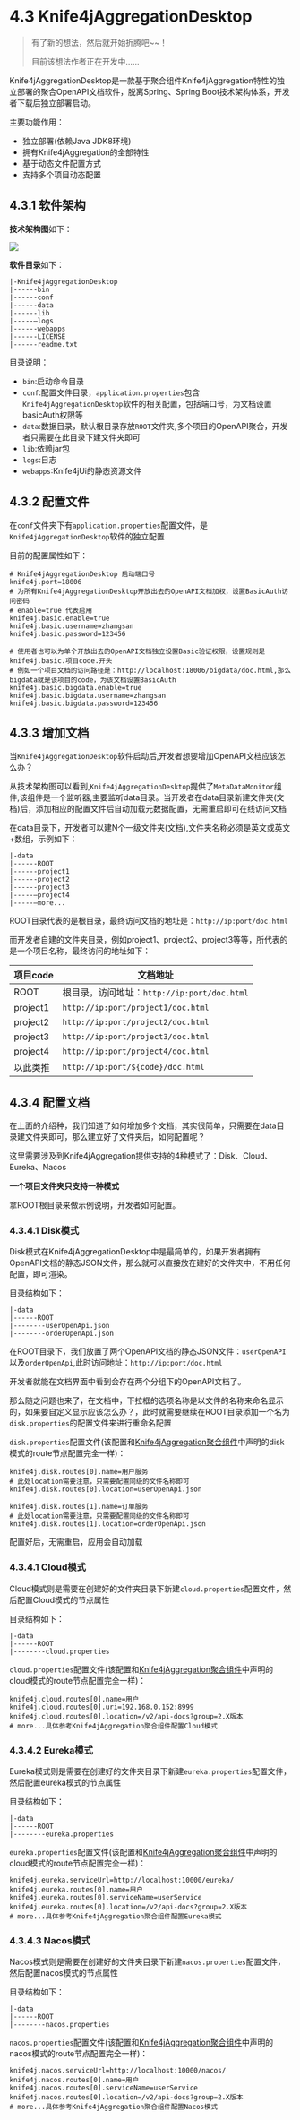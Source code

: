 # 4.3 Knife4jAggregationDesktop

> 有了新的想法，然后就开始折腾吧~~！
>
> 目前该想法作者正在开发中......


Knife4jAggregationDesktop是一款基于聚合组件Knife4jAggregation特性的独立部署的聚合OpenAPI文档软件，脱离Spring、Spring Boot技术架构体系，开发者下载后独立部署启动。

主要功能作用：

- 独立部署(依赖Java JDK8环境)
- 拥有Knife4jAggregation的全部特性
- 基于动态文件配置方式
- 支持多个项目动态配置


## 4.3.1 软件架构

**技术架构图**如下：

![](/knife4j/assert/aggregation/Knife4jAggregationDesktop.png)

**软件目录**如下：

```shell script
|-Knife4jAggregationDesktop
|------bin 
|------conf
|------data
|------lib
|-----—logs
|------webapps
|------LICENSE
|------readme.txt
```

目录说明：
- `bin`:启动命令目录
- `conf`:配置文件目录，`application.properties`包含`Knife4jAggregationDesktop`软件的相关配置，包括端口号，为文档设置basicAuth权限等
- `data`:数据目录，默认根目录存放`ROOT`文件夹,多个项目的OpenAPI聚合，开发者只需要在此目录下建文件夹即可
- `lib`:依赖jar包
- `logs`:日志
- `webapps`:Knife4jUi的静态资源文件


## 4.3.2 配置文件

在`conf`文件夹下有`application.properties`配置文件，是`Knife4jAggregationDesktop`软件的独立配置

目前的配置属性如下：
```properties
# Knife4jAggregationDesktop 启动端口号
knife4j.port=18006
# 为所有Knife4jAggregationDesktop开放出去的OpenAPI文档加权，设置BasicAuth访问密码
# enable=true 代表启用
knife4j.basic.enable=true
knife4j.basic.username=zhangsan
knife4j.basic.password=123456

# 使用者也可以为单个开放出去的OpenAPI文档独立设置Basic验证权限，设置规则是knife4j.basic.项目code.开头
# 例如一个项目文档的访问路径是：http://localhost:18006/bigdata/doc.html,那么bigdata就是该项目的code，为该文档设置BasicAuth
knife4j.basic.bigdata.enable=true
knife4j.basic.bigdata.username=zhangsan
knife4j.basic.bigdata.password=123456

```

## 4.3.3 增加文档

当`Knife4jAggregationDesktop`软件启动后,开发者想要增加OpenAPI文档应该怎么办？

从技术架构图可以看到,`Knife4jAggregationDesktop`提供了`MetaDataMonitor`组件,该组件是一个监听器,主要监听data目录。当开发者在data目录新建文件夹(文档)后，添加相应的配置文件后自动加载元数据配置，无需重启即可在线访问文档

在data目录下，开发者可以建N个一级文件夹(文档),文件夹名称必须是英文或英文+数组，示例如下：

```shell script
|-data
|------ROOT  
|------project1
|------project2
|------project3
|-----—project4
|-----—more...
```

ROOT目录代表的是根目录，最终访问文档的地址是：`http://ip:port/doc.html`

而开发者自建的文件夹目录，例如project1、project2、project3等等，所代表的是一个项目名称，最终访问的地址如下：

|项目code|文档地址|
|----|----|
|ROOT|根目录，访问地址：`http://ip:port/doc.html`|
|project1|`http://ip:port/project1/doc.html`|
|project2|`http://ip:port/project2/doc.html`|
|project3|`http://ip:port/project3/doc.html`|
|project4|`http://ip:port/project4/doc.html`|
|以此类推|`http://ip:port/${code}/doc.html`|

## 4.3.4 配置文档

在上面的介绍种，我们知道了如何增加多个文档，其实很简单，只需要在data目录建文件夹即可，那么建立好了文件夹后，如何配置呢？

这里需要涉及到Knife4jAggregation提供支持的4种模式了：Disk、Cloud、Eureka、Nacos

**一个项目文件夹只支持一种模式**

拿ROOT根目录来做示例说明，开发者如何配置。

### 4.3.4.1 Disk模式

Disk模式在Knife4jAggregationDesktop中是最简单的，如果开发者拥有OpenAPI文档的静态JSON文件，那么就可以直接放在建好的文件夹中，不用任何配置，即可渲染。

目录结构如下：

```shell script
|-data
|------ROOT  
|--------userOpenApi.json
|--------orderOpenApi.json

```

在ROOT目录下，我们放置了两个OpenAPI文档的静态JSON文件：`userOpenAPI`以及`orderOpenApi`,此时访问地址：`http://ip:port/doc.html`

开发者就能在文档界面中看到会存在两个分组下的OpenAPI文档了。

那么随之问题也来了，在文档中，下拉框的选项名称是以文件的名称来命名显示的，如果要自定义显示应该怎么办？，此时就需要继续在ROOT目录添加一个名为`disk.properties`的配置文件来进行重命名配置

`disk.properties`配置文件(该配置和[Knife4jAggregation聚合组件](knife4jAggregation.md)中声明的disk模式的route节点配置完全一样)：
```properties
knife4j.disk.routes[0].name=用户服务
# 此处location需要注意，只需要配置同级的文件名称即可
knife4j.disk.routes[0].location=userOpenApi.json

knife4j.disk.routes[1].name=订单服务
# 此处location需要注意，只需要配置同级的文件名称即可
knife4j.disk.routes[1].location=orderOpenApi.json

```
配置好后，无需重启，应用会自动加载

### 4.3.4.1 Cloud模式

Cloud模式则是需要在创建好的文件夹目录下新建`cloud.properties`配置文件，然后配置Cloud模式的节点属性

目录结构如下：

```shell script
|-data
|------ROOT  
|--------cloud.properties
```
`cloud.properties`配置文件(该配置和[Knife4jAggregation聚合组件](knife4jAggregation.md)中声明的cloud模式的route节点配置完全一样)：

```properties
knife4j.cloud.routes[0].name=用户
knife4j.cloud.routes[0].uri=192.168.0.152:8999
knife4j.cloud.routes[0].location=/v2/api-docs?group=2.X版本
# more...具体参考Knife4jAggregation聚合组件配置Cloud模式

```

### 4.3.4.2 Eureka模式

Eureka模式则是需要在创建好的文件夹目录下新建`eureka.properties`配置文件，然后配置eureka模式的节点属性

目录结构如下：

```shell script
|-data
|------ROOT  
|--------eureka.properties
```
`eureka.properties`配置文件(该配置和[Knife4jAggregation聚合组件](knife4jAggregation.md)中声明的cloud模式的route节点配置完全一样)：

```properties
knife4j.eureka.serviceUrl=http://localhost:10000/eureka/
knife4j.eureka.routes[0].name=用户
knife4j.eureka.routes[0].serviceName=userService
knife4j.eureka.routes[0].location=/v2/api-docs?group=2.X版本
# more...具体参考Knife4jAggregation聚合组件配置Eureka模式
```

### 4.3.4.3 Nacos模式

Nacos模式则是需要在创建好的文件夹目录下新建`nacos.properties`配置文件，然后配置nacos模式的节点属性

目录结构如下：

```shell script
|-data
|------ROOT  
|--------nacos.properties
```
`nacos.properties`配置文件(该配置和[Knife4jAggregation聚合组件](knife4jAggregation.md)中声明的nacos模式的route节点配置完全一样)：

```properties
knife4j.nacos.serviceUrl=http://localhost:10000/nacos/
knife4j.nacos.routes[0].name=用户
knife4j.nacos.routes[0].serviceName=userService
knife4j.nacos.routes[0].location=/v2/api-docs?group=2.X版本
# more...具体参考Knife4jAggregation聚合组件配置Nacos模式
```